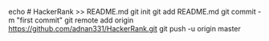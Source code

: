 echo # HackerRank >> README.md
git init
git add README.md
git commit -m "first commit"
git remote add origin https://github.com/adnan331/HackerRank.git
git push -u origin master
